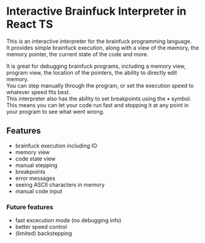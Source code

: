 # Interactive Brainfuck Interpreter in React TS

This is an interactive interpreter for the brainfuck programming language.  
It provides simple brainfuck execution, along with a view of the memory, the memory pointer, the current state of the
code and more.

It is great for debugging brainfuck programs, including a memory view, program view, the location of the pointers, the
ability to directly edit memory.  
You can step manually through the program, or set the execution speed to whatever speed fits best.   
This interpreter also has the ability to set breakpoints using the • symbol. This means you can let your code run fast and
stopping it at any point in your program to see what went wrong.

## Features
* brainfuck execution including IO
* memory view
* code state view
* manual stepping
* breakpoints
* error messages
* seeing ASCII characters in memory
* manual code input

### Future features
* fast excecution mode (no debugging info)
* better speed control
* (limited) backstepping